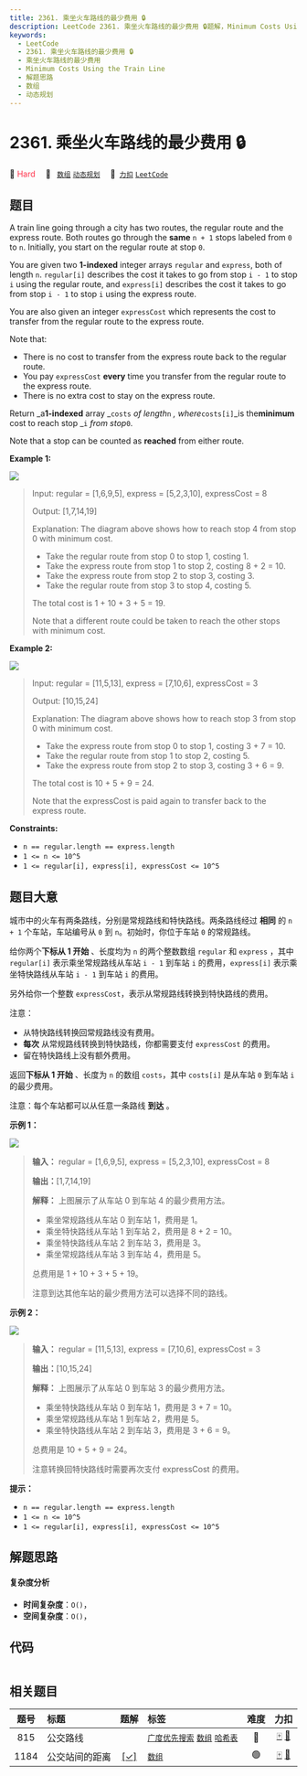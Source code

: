 ```yaml
---
title: 2361. 乘坐火车路线的最少费用 🔒
description: LeetCode 2361. 乘坐火车路线的最少费用 🔒题解，Minimum Costs Using the Train Line，包含解题思路、复杂度分析以及完整的 JavaScript 代码实现。
keywords:
  - LeetCode
  - 2361. 乘坐火车路线的最少费用 🔒
  - 乘坐火车路线的最少费用
  - Minimum Costs Using the Train Line
  - 解题思路
  - 数组
  - 动态规划
---
```


# 2361. 乘坐火车路线的最少费用 🔒

🔴 <font color=#ff334b>Hard</font>&emsp; 🔖&ensp; [`数组`](/tag/array.md) [`动态规划`](/tag/dynamic-programming.md)&emsp; 🔗&ensp;[`力扣`](https://leetcode.cn/problems/minimum-costs-using-the-train-line) [`LeetCode`](https://leetcode.com/problems/minimum-costs-using-the-train-line)

## 题目

A train line going through a city has two routes, the regular route and the
express route. Both routes go through the **same** `n + 1` stops labeled from
`0` to `n`. Initially, you start on the regular route at stop `0`.

You are given two **1-indexed** integer arrays `regular` and `express`, both
of length `n`. `regular[i]` describes the cost it takes to go from stop `i -
1` to stop `i` using the regular route, and `express[i]` describes the cost it
takes to go from stop `i - 1` to stop `i` using the express route.

You are also given an integer `expressCost` which represents the cost to
transfer from the regular route to the express route.

Note that:

  * There is no cost to transfer from the express route back to the regular route.
  * You pay `expressCost` **every** time you transfer from the regular route to the express route.
  * There is no extra cost to stay on the express route.

Return _a**1-indexed** array _`costs` _of length_`n` _, where_`costs[i]`_is
the**minimum** cost to reach stop _`i` _from stop_`0`.

Note that a stop can be counted as **reached** from either route.



**Example 1:**

![](https://fastly.jsdelivr.net/gh/doocs/leetcode@main/solution/2300-2399/2361.Minimum%20Costs%20Using%20the%20Train%20Line/images/ex1drawio.png)

> Input: regular = [1,6,9,5], express = [5,2,3,10], expressCost = 8
> 
> Output: [1,7,14,19]
> 
> Explanation: The diagram above shows how to reach stop 4 from stop 0 with minimum cost.
> - Take the regular route from stop 0 to stop 1, costing 1.
> - Take the express route from stop 1 to stop 2, costing 8 + 2 = 10.
> - Take the express route from stop 2 to stop 3, costing 3.
> - Take the regular route from stop 3 to stop 4, costing 5.
> 
> The total cost is 1 + 10 + 3 + 5 = 19.
> 
> Note that a different route could be taken to reach the other stops with minimum cost.

**Example 2:**

![](https://fastly.jsdelivr.net/gh/doocs/leetcode@main/solution/2300-2399/2361.Minimum%20Costs%20Using%20the%20Train%20Line/images/ex2drawio.png)

> Input: regular = [11,5,13], express = [7,10,6], expressCost = 3
> 
> Output: [10,15,24]
> 
> Explanation: The diagram above shows how to reach stop 3 from stop 0 with minimum cost.
> - Take the express route from stop 0 to stop 1, costing 3 + 7 = 10.
> - Take the regular route from stop 1 to stop 2, costing 5.
> - Take the express route from stop 2 to stop 3, costing 3 + 6 = 9.
> 
> The total cost is 10 + 5 + 9 = 24.
> 
> Note that the expressCost is paid again to transfer back to the express route.

**Constraints:**

  * `n == regular.length == express.length`
  * `1 <= n <= 10^5`
  * `1 <= regular[i], express[i], expressCost <= 10^5`


## 题目大意

城市中的火车有两条路线，分别是常规路线和特快路线。两条路线经过 **相同** 的 `n + 1` 个车站，车站编号从 `0` 到 `n`。初始时，你位于车站
`0` 的常规路线。

给你两个**下标从 1 开始** 、长度均为 `n` 的两个整数数组 `regular` 和 `express` ，其中 `regular[i]`
表示乘坐常规路线从车站 `i - 1` 到车站 `i` 的费用，`express[i]` 表示乘坐特快路线从车站 `i - 1` 到车站 `i` 的费用。

另外给你一个整数 `expressCost`，表示从常规路线转换到特快路线的费用。

注意：

  * 从特快路线转换回常规路线没有费用。
  * **每次** 从常规路线转换到特快路线，你都需要支付 `expressCost` 的费用。
  * 留在特快路线上没有额外费用。

返回**下标从 1 开始** 、长度为 `n` 的数组 `costs`，其中 `costs[i]` 是从车站 `0` 到车站 `i` 的最少费用。

注意：每个车站都可以从任意一条路线 **到达** 。



**示例 1：**

![](https://fastly.jsdelivr.net/gh/doocs/leetcode@main/solution/2300-2399/2361.Minimum%20Costs%20Using%20the%20Train%20Line/images/ex1drawio.png)

> 
> 
> 
> 
> 
> **输入：** regular = [1,6,9,5], express = [5,2,3,10], expressCost = 8
> 
> **输出：**[1,7,14,19]
> 
> **解释：** 上图展示了从车站 0 到车站 4 的最少费用方法。
> - 乘坐常规路线从车站 0 到车站 1，费用是 1。
> - 乘坐特快路线从车站 1 到车站 2，费用是 8 + 2 = 10。
> - 乘坐特快路线从车站 2 到车站 3，费用是 3。
> - 乘坐常规路线从车站 3 到车站 4，费用是 5。
> 
> 总费用是 1 + 10 + 3 + 5 + 19。
> 
> 注意到达其他车站的最少费用方法可以选择不同的路线。
> 
> 

**示例 2：**

![](https://fastly.jsdelivr.net/gh/doocs/leetcode@main/solution/2300-2399/2361.Minimum%20Costs%20Using%20the%20Train%20Line/images/ex2drawio.png)

> 
> 
> 
> 
> 
> **输入：** regular = [11,5,13], express = [7,10,6], expressCost = 3
> 
> **输出：**[10,15,24]
> 
> **解释：** 上图展示了从车站 0 到车站 3 的最少费用方法。
> - 乘坐特快路线从车站 0 到车站 1，费用是 3 + 7 = 10。
> - 乘坐常规路线从车站 1 到车站 2，费用是 5。
> - 乘坐特快路线从车站 2 到车站 3，费用是 3 + 6 = 9。
> 
> 总费用是 10 + 5 + 9 = 24。
> 
> 注意转换回特快路线时需要再次支付 expressCost 的费用。
> 
> 



**提示：**

  * `n == regular.length == express.length`
  * `1 <= n <= 10^5`
  * `1 <= regular[i], express[i], expressCost <= 10^5`


## 解题思路

#### 复杂度分析

- **时间复杂度**：`O()`，
- **空间复杂度**：`O()`，

## 代码

```javascript

```

## 相关题目

<!-- prettier-ignore -->
| 题号 | 标题 | 题解 | 标签 | 难度 | 力扣 |
| :------: | :------ | :------: | :------ | :------: | :------: |
| 815 | 公交路线 |  |  [`广度优先搜索`](/tag/breadth-first-search.md) [`数组`](/tag/array.md) [`哈希表`](/tag/hash-table.md) | 🔴 | [🀄️](https://leetcode.cn/problems/bus-routes) [🔗](https://leetcode.com/problems/bus-routes) |
| 1184 | 公交站间的距离 | [[✓]](/problem/1184.md) |  [`数组`](/tag/array.md) | 🟢 | [🀄️](https://leetcode.cn/problems/distance-between-bus-stops) [🔗](https://leetcode.com/problems/distance-between-bus-stops) |